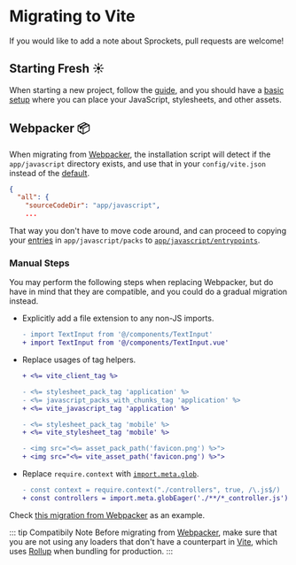 [tag helpers]: /guide/rails.html#tag-helpers-%F0%9F%8F%B7
[discussions]: https://github.com/ElMassimo/vite_ruby/discussions
[rails]: https://rubyonrails.org/
[webpacker]: https://github.com/rails/webpacker
[vite rails]: https://github.com/ElMassimo/vite_ruby
[vite]: https://vitejs.dev/
[rollup]: https://rollupjs.org/guide/en/
[entrypoints]: /guide/development.html#entrypoints-⤵%EF%B8%8F
[guide]: /guide/
[configuration reference]: /config/
[sourceCodeDir]: /config/#sourcecodedir
[entrypointsDir]: /config/#entrypointsdir

# Migrating to Vite

If you would like to add a note about Sprockets, pull requests are welcome!

## Starting Fresh ☀️

When starting a new project, follow the [guide], and you should have a [basic setup][sourceCodeDir]
where you can place your JavaScript, stylesheets, and other assets.

## Webpacker 📦

When migrating from [Webpacker], the installation script will detect if the
`app/javascript` directory exists, and use that in your `config/vite.json`
instead of the [default][sourceCodeDir].

```json
{
  "all": {
    "sourceCodeDir": "app/javascript",
    ...
```

That way you don't have to move code around, and can proceed to copying your
[entries][entrypoints] in `app/javascript/packs` to [`app/javascript/entrypoints`][entrypointsDir].

### Manual Steps

You may perform the following steps when replacing Webpacker, but do have in
mind that they are compatible, and you could do a gradual migration instead.

- Explicitly add a file extension to any non-JS imports.

  ```diff
  - import TextInput from '@/components/TextInput'
  + import TextInput from '@/components/TextInput.vue'
  ```

- Replace usages of tag helpers.

  ```diff
  + <%= vite_client_tag %>

  - <%= stylesheet_pack_tag 'application' %>
  - <%= javascript_packs_with_chunks_tag 'application' %>
  + <%= vite_javascript_tag 'application' %>

  - <%= stylesheet_pack_tag 'mobile' %>
  + <%= vite_stylesheet_tag 'mobile' %>

  - <img src="<%= asset_pack_path('favicon.png') %>">
  + <img src="<%= vite_asset_path('favicon.png') %>">
  ```

- Replace `require.context` with [`import.meta.glob`](https://vitejs.dev/guide/features.html#glob-import).

  ```diff
  - const context = require.context("./controllers", true, /\.js$/)
  + const controllers = import.meta.globEager('./**/*_controller.js')
  ```

Check [this migration from Webpacker](https://github.com/ElMassimo/pingcrm-vite/pull/1) as an example.

::: tip Compatibily Note
Before migrating from [Webpacker], make sure that you are not using any loaders
that don't have a counterpart in [Vite], which uses [Rollup] when bundling for production.
:::

